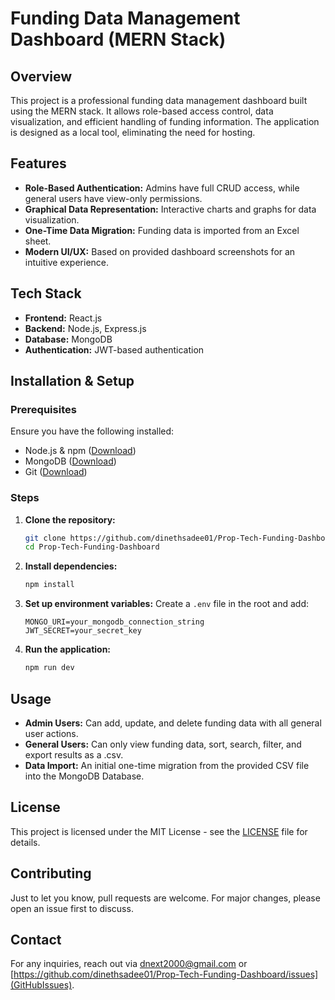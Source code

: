 # Funding Data Management Dashboard (MERN Stack)

## Overview
This project is a professional funding data management dashboard built using the MERN stack. It allows role-based access control, data visualization, and efficient handling of funding information. The application is designed as a local tool, eliminating the need for hosting.

## Features
- **Role-Based Authentication:** Admins have full CRUD access, while general users have view-only permissions.
- **Graphical Data Representation:** Interactive charts and graphs for data visualization.
- **One-Time Data Migration:** Funding data is imported from an Excel sheet.
- **Modern UI/UX:** Based on provided dashboard screenshots for an intuitive experience.

## Tech Stack
- **Frontend:** React.js
- **Backend:** Node.js, Express.js
- **Database:** MongoDB
- **Authentication:** JWT-based authentication

## Installation & Setup
### Prerequisites
Ensure you have the following installed:
- Node.js & npm ([Download](https://nodejs.org/))
- MongoDB ([Download](https://www.mongodb.com/try/download/community))
- Git ([Download](https://git-scm.com/))

### Steps
1. **Clone the repository:**
   ```sh
   git clone https://github.com/dinethsadee01/Prop-Tech-Funding-Dashboard.git
   cd Prop-Tech-Funding-Dashboard
   ```
2. **Install dependencies:**
   ```sh
   npm install
   ```
3. **Set up environment variables:**
   Create a `.env` file in the root and add:
   ```env
   MONGO_URI=your_mongodb_connection_string
   JWT_SECRET=your_secret_key
   ```
4. **Run the application:**
   ```sh
   npm run dev
   ```

## Usage
- **Admin Users:** Can add, update, and delete funding data with all general user actions.
- **General Users:** Can only view funding data, sort, search, filter, and export results as a .csv.
- **Data Import:** An initial one-time migration from the provided CSV file into the MongoDB Database.

## License
This project is licensed under the MIT License - see the [LICENSE](LICENSE) file for details.

## Contributing
Just to let you know, pull requests are welcome. For major changes, please open an issue first to discuss.

## Contact
For any inquiries, reach out via [dnext2000@gmail.com](Email) or [https://github.com/dinethsadee01/Prop-Tech-Funding-Dashboard/issues](GitHubIssues).

